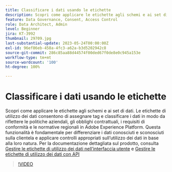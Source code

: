 ```yaml
---
title: Classificare i dati usando le etichette
description: Scopri come applicare le etichette agli schemi e ai set di dati.
feature: Data Governance, Consent, Access Control
role: Data Architect, Admin
level: Beginner
jira: KT-3992
thumbnail: 29709.jpg
last-substantial-update: 2023-05-24T00:00:00Z
exl-id: 96ef86eb-458a-4fc3-a62a-b3d5202942c8
source-git-commit: 286c85aa88d44574f00ded67f0de8e0c945a153e
workflow-type: tm+mt
source-wordcount: '100'
ht-degree: 100%

---
```


# Classificare i dati usando le etichette

Scopri come applicare le etichette agli schemi e ai set di dati. Le etichette di utilizzo dei dati consentono di assegnare tag e classificare i dati in modo da riflettere le politiche aziendali, gli obblighi contrattuali, i requisiti di conformità e le normative regionali in Adobe Experience Platform. Questa funzionalità è fondamentale per differenziare i dati conosciuti e sconosciuti sulla clientela e applicare controlli appropriati sull’utilizzo dei dati in base alla loro natura. Per la documentazione dettagliata sul prodotto, consulta [Gestire le etichette di utilizzo dei dati nell’interfaccia utente](https://experienceleague.adobe.com/docs/experience-platform/data-governance/labels/user-guide.html?lang=it) e [Gestire le etichette di utilizzo dei dati con API](https://experienceleague.adobe.com/docs/experience-platform/data-governance/labels/dataset-api.html?lang=it)

>[!VIDEO](https://video.tv.adobe.com/v/3422790?learn=on&enablevpops&captions=ita)
